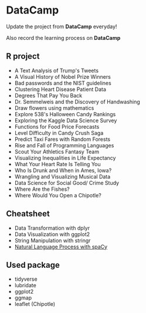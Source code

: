 # DataCamp #

Update the project from **DataCamp** everyday!

Also record the learning process on **DataCamp**

## R project #

* A Text Analysis of Trump's Tweets
* A Visual History of Nobel Prize Winners
* Bad passwords and the NIST guidelines
* Clustering Heart Disease Patient Data
* Degrees That Pay You Back
* Dr. Semmelweis and the Discovery of Handwashing
* Draw flowers using mathematics
* Explore 538's Halloween Candy Rankings
* Exploring the Kaggle Data Science Survey
* Functions for Food Price Forecasts
* Level Difficulty in Candy Crush Saga
* Predict Taxi Fares with Random Forests
* Rise and Fall of Programming Languages
* Scout Your Athletics Fantasy Team
* Visualizing Inequalities in Life Expectancy
* What Your Heart Rate Is Telling You
* Who Is Drunk and When in Ames, Iowa?
* Wrangling and Visualizing Musical Data
* Data Science for Social Good/ Crime Study 
* Where Are the Fishes?
* Where Would You Open a Chipotle?
 
## Cheatsheet

* Data Transformation with dplyr
* Data Visualization with ggplot2
* String Manipulation with stringr
* [Natural Language Process with spaCy](https://www.datacamp.com/community/blog/spacy-cheatsheet)

## Used package

* tidyverse
* lubridate
* ggplot2
* ggmap
* leaflet (Chipotle)
